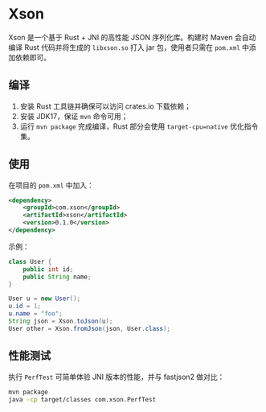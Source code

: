 # Xson

Xson 是一个基于 Rust + JNI 的高性能 JSON 序列化库。构建时 Maven 会自动编译 Rust 代码并将生成的 `libxson.so` 打入 jar 包，使用者只需在 `pom.xml` 中添加依赖即可。

## 编译
1. 安装 Rust 工具链并确保可以访问 crates.io 下载依赖；
2. 安装 JDK17，保证 `mvn` 命令可用；
3. 运行 `mvn package` 完成编译，Rust 部分会使用 `target-cpu=native` 优化指令集。

## 使用
在项目的 `pom.xml` 中加入：
```xml
<dependency>
    <groupId>com.xson</groupId>
    <artifactId>xson</artifactId>
    <version>0.1.0</version>
</dependency>
```
示例：
```java
class User {
    public int id;
    public String name;
}

User u = new User();
u.id = 1;
u.name = "foo";
String json = Xson.toJson(u);
User other = Xson.fromJson(json, User.class);
```

## 性能测试
执行 `PerfTest` 可简单体验 JNI 版本的性能，并与 fastjson2 做对比：
```bash
mvn package
java -cp target/classes com.xson.PerfTest
```